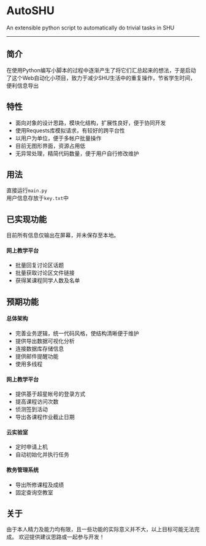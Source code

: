 # AutoSHU 
An extensible python script to automatically do trivial tasks in SHU

---
## 简介
在使用Python编写小脚本的过程中逐渐产生了将它们汇总起来的想法，于是启动了这个Web自动化小项目，致力于减少SHU生活中的重复操作，节省学生时间，便利信息导出
## 特性
- 面向对象的设计思路，模块化结构，扩展性良好，便于协同开发
- 使用Requests库模拟请求，有较好的跨平台性
- 以用户为单位，便于多帐户批量操作
- 目前无图形界面，资源占用低
- 无异常处理，精简代码数量，便于用户自行修改维护
## 用法
直接运行`main.py`  
用户信息存放于`key.txt`中
## 已实现功能

目前所有信息仅输出在屏幕，并未保存至本地。

#### 网上教学平台
- 批量回复讨论区话题
- 批量获取讨论区文件链接
- 获得某课程同学人数及名单
## 预期功能
#### 总体架构
- 完善业务逻辑，统一代码风格，使结构清晰便于维护
- 提供导出数据可视化分析
- 连接数据库存储信息
- 提供邮件提醒功能
- 使用多线程
#### 网上教学平台
- 提供基于超星帐号的登录方式
- 提高课程访问次数
- 侦测签到活动
- 导出各课程作业截止日期
#### 云实验室

- 定时申请上机
- 自动初始化并执行任务

#### 教务管理系统
- 导出所修课程及成绩
- 固定查询空教室
## 关于
由于本人精力及能力均有限，且一些功能的实际意义并不大，以上目标可能无法完成。
欢迎提供建议思路或一起参与开发！
